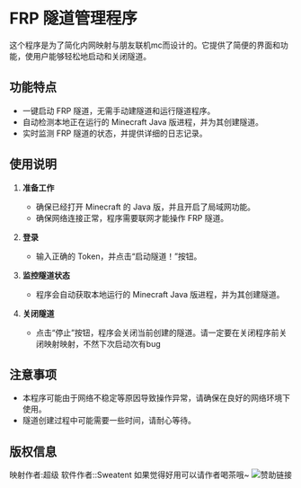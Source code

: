 # FRP 隧道管理程序

这个程序是为了简化内网映射与朋友联机mc而设计的。它提供了简便的界面和功能，使用户能够轻松地启动和关闭隧道。

## 功能特点
- 一键启动 FRP 隧道，无需手动建隧道和运行隧道程序。
- 自动检测本地正在运行的 Minecraft Java 版进程，并为其创建隧道。
- 实时监测 FRP 隧道的状态，并提供详细的日志记录。

## 使用说明
1. **准备工作**
   - 确保已经打开 Minecraft 的 Java 版，并且开启了局域网功能。
   - 确保网络连接正常，程序需要联网才能操作 FRP 隧道。

2. **登录**
   - 输入正确的 Token，并点击“启动隧道！”按钮。

3. **监控隧道状态**
   - 程序会自动获取本地运行的 Minecraft Java 版进程，并为其创建隧道。

4. **关闭隧道**
   - 点击“停止”按钮，程序会关闭当前创建的隧道。请一定要在关闭程序前关闭映射映射，不然下次启动次有bug

## 注意事项
- 本程序可能由于网络不稳定等原因导致操作异常，请确保在良好的网络环境下使用。
- 隧道创建过程中可能需要一些时间，请耐心等待。

## 版权信息
映射作者:超级
软件作者::Sweatent
如果觉得好用可以请作者喝茶哦~
![赞助链接]([https://raw.githubusercontent.com/Sweatent/chmlfrp-fast/chmlfrp-fast/64b3f4ab1ddac507cc7d992c.png])
